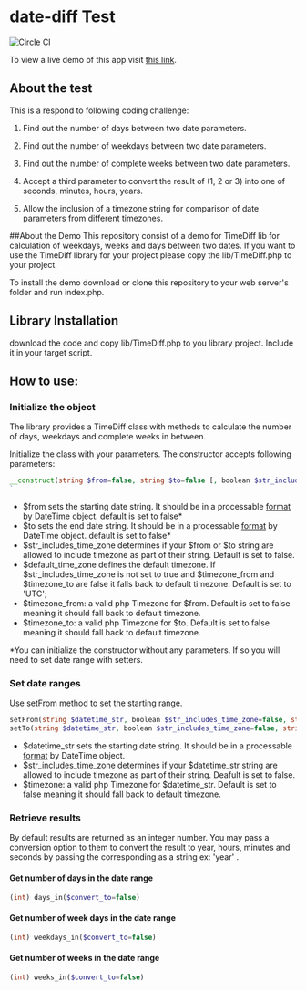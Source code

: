 # date-diff Test
[![Circle CI](https://circleci.com/gh/raminv80/date-diff-test/tree/master.svg?style=svg)](https://circleci.com/gh/raminv80/date-diff-test/tree/master)

To view a live demo of this app visit [this link](http://ramin.koding.io/date-diff/).

## About the test
This is a respond to following coding challenge:

1. Find out the number of days between two date parameters.
 
2. Find out the number of weekdays between two date parameters.
 
3. Find out the number of complete weeks between two date parameters.
 
4. Accept a third parameter to convert the result of (1, 2 or 3) into one of seconds, minutes, hours, years.
 
5. Allow the inclusion of a timezone string for comparison of date parameters from different timezones.

##About the Demo
This repository consist of a demo for TimeDiff lib for calculation of weekdays, weeks and days between two dates. If you want to use the TimeDiff library for your project please copy the lib/TimeDiff.php to your project.

To install the demo download or clone this repository to your web server's folder and run index.php.

## Library Installation
download the code and copy lib/TimeDiff.php to you library project. Include it in your target script.

## How to use:
### Initialize the object
The library provides a TimeDiff class with methods to calculate the number of days, weekdays and complete weeks in between.

Initialize the class with your parameters. The constructor accepts following parameters:

```php
__construct(string $from=false, string $to=false [, boolean $str_includes_time_zone=false [, string $default_time_zone='UTC' [, $timezone_from=false, $timezone_to=false]]])
`
```
- $from sets the starting date string. It should be in a processable [format](http://php.net/manual/en/datetime.formats.php) by DateTime object. default is set to false*
- $to  sets the end date string. It should be in a processable [format](http://php.net/manual/en/datetime.formats.php) by DateTime object. default is set to false*
- $str_includes_time_zone determines if your $from or $to string are allowed to include timezone as part of their string. Default is set to false.
- $default_time_zone defines the default timezone. If $str_includes_time_zone is not set to true and $timezone_from and $timezone_to are false it falls back to default timezone. Default is set to 'UTC';
- $timezone_from: a valid php Timezone for $from. Default is set to false meaning it should fall back to default timezone.
- $timezone_to: a valid php Timezone for $to. Default is set to false meaning it should fall back to default timezone.

*You can initialize the constructor without any parameters. If so you will need to set date range with setters.

### Set date ranges
Use setFrom method to set the starting range.

```php
setFrom(string $datetime_str, boolean $str_includes_time_zone=false, string $timezone=false);
setTo(string $datetime_str, boolean $str_includes_time_zone=false, string $timezone=false);
```
- $datetime_str sets the starting date string. It should be in a processable [format](http://php.net/manual/en/datetime.formats.php) by DateTime object.
- $str_includes_time_zone determines if your $datetime_str  string are allowed to include timezone as part of their string. Deafult is set to false.
- $timezone: a valid php Timezone for $datetime_str. Default is set to false meaning it should fall back to default timezone.

### Retrieve results
By default results are returned as an integer number. You may pass a conversion option to them to convert the result to year, hours, minutes and seconds by passing the corresponding as a string ex: 'year'
.
#### Get number of days in the date range
```php
(int) days_in($convert_to=false)
```

#### Get number of week days in the date range
```php
(int) weekdays_in($convert_to=false)
```

#### Get number of weeks in the date range
```php
(int) weeks_in($convert_to=false)
```

